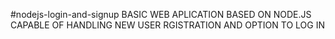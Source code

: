 #nodejs-login-and-signup
BASIC WEB APLICATION BASED ON NODE.JS CAPABLE OF HANDLING NEW USER RGISTRATION AND OPTION TO LOG IN 
